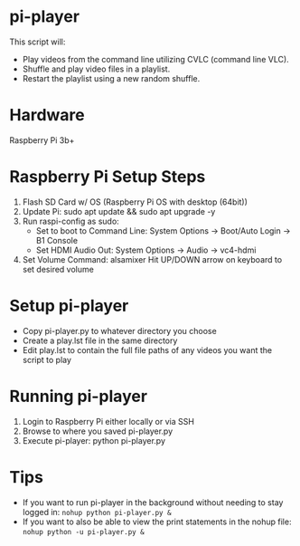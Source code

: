 # pi-player
This script will:
- Play videos from the command line utilizing CVLC (command line VLC).
- Shuffle and play video files in a playlist.
- Restart the playlist using a new random shuffle.

# Hardware
Raspberry Pi 3b+

# Raspberry Pi Setup Steps
1) Flash SD Card w/ OS (Raspberry Pi OS with desktop (64bit))
2) Update Pi: sudo apt update && sudo apt upgrade -y
3) Run raspi-config as sudo:
     - Set to boot to Command Line: System Options -> Boot/Auto Login -> B1 Console
     - Set HDMI Audio Out: System Options -> Audio -> vc4-hdmi
4) Set Volume
   Command: alsamixer
   Hit UP/DOWN arrow on keyboard to set desired volume

# Setup pi-player
- Copy pi-player.py to whatever directory you choose
- Create a play.lst file in the same directory
- Edit play.lst to contain the full file paths of any videos you want the script to play

# Running pi-player
1) Login to Raspberry Pi either locally or via SSH
2) Browse to where you saved pi-player.py
3) Execute pi-player: python pi-player.py

# Tips
- If you want to run pi-player in the background without needing to stay logged in: `nohup python pi-player.py &`
- If you want to also be able to view the print statements in the nohup file: `nohup python -u pi-player.py &`
